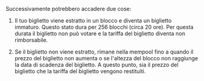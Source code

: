 Successivamente potrebbero accadere due cose:

1. Il tuo biglietto viene estratto in un blocco e diventa un biglietto
   immaturo. Questo stato dura per 256 blocchi (circa 20 ore). Per questa
   durata il biglietto non può votare e la tariffa del biglietto diventa non
   rimborsabile.

2. Se il biglietto non viene estratto, rimane nella mempool fino a quando il
   prezzo del biglietto non aumenta o se l'altezza del blocco non raggiunge la
   data di scadenza del biglietto. A questo punto, sia il prezzo del biglietto
   che la tariffa del biglietto vengono restituiti.
